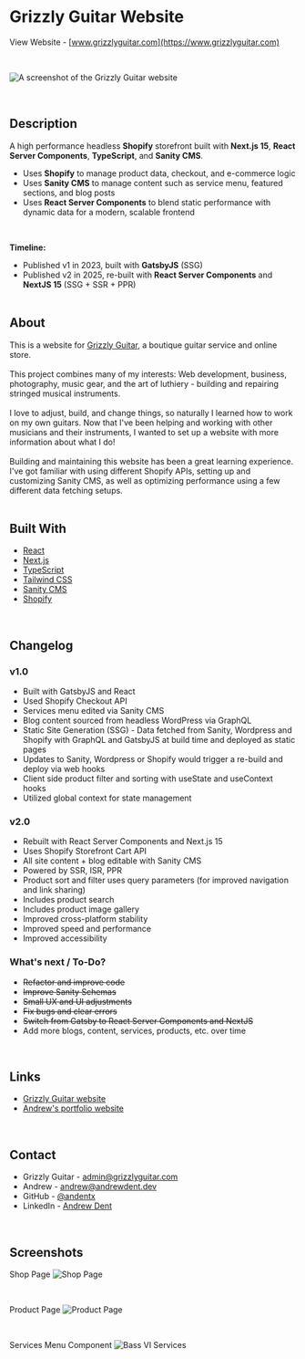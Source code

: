 # Grizzly Guitar Website

View Website - [www.grizzlyguitar.com](https://www.grizzlyguitar.com)

<br />

![A screenshot of the Grizzly Guitar website](https://res.cloudinary.com/dsz45zrla/image/upload/v1748914939/Screenshot_2025-06-02_at_6.41.51_PM_jy4o5s.png)

<br />

## Description

A high performance headless **Shopify** storefront built with **Next.js 15**, **React Server Components**, **TypeScript**, and **Sanity CMS**.

- Uses **Shopify** to manage product data, checkout, and e-commerce logic
- Uses **Sanity CMS** to manage content such as service menu, featured sections, and blog posts
- Uses **React Server Components** to blend static performance with dynamic data for a modern, scalable frontend

<br>

**Timeline:**

- Published v1 in 2023, built with **GatsbyJS** (SSG)
- Published v2 in 2025, re-built with **React Server Components** and **NextJS 15** (SSG + SSR + PPR)
  <br />
  <br />

## About

This is a website for [Grizzly Guitar](https://www.grizzlyguitar.com), a boutique guitar service and online store.
<br />
<br />
This project combines many of my interests: Web development, business, photography, music gear, and the art of luthiery - building and repairing stringed musical instruments.
<br/>
<br/>
I love to adjust, build, and change things, so naturally I learned how to work on my own guitars. Now that I've been helping and working with other musicians and their instruments, I wanted to set up a website with more information about what I do!
<br />
<br />
Building and maintaining this website has been a great learning experience. I've got familiar with using different Shopify APIs, setting up and customizing Sanity CMS, as well as optimizing performance using a few different data fetching setups.
<br/>
<br/>

## Built With

- [React](https://react.dev)
- [Next.js](https://nextjs.org/)
- [TypeScript](https://www.typescriptlang.org/)
- [Tailwind CSS](https://tailwindcss.com/)
- [Sanity CMS](https://www.sanity.io)
- [Shopify](https://www.shopify.com)

<br />

## Changelog

### v1.0

- Built with GatsbyJS and React
- Used Shopify Checkout API
- Services menu edited via Sanity CMS
- Blog content sourced from headless WordPress via GraphQL
- Static Site Generation (SSG) - Data fetched from Sanity, Wordpress and Shopify with GraphQL and GatsbyJS at build time and deployed as static pages
- Updates to Sanity, Wordpress or Shopify would trigger a re-build and deploy via web hooks
- Client side product filter and sorting with useState and useContext hooks
- Utilized global context for state management

### v2.0

- Rebuilt with React Server Components and Next.js 15
- Uses Shopify Storefront Cart API
- All site content + blog editable with Sanity CMS
- Powered by SSR, ISR, PPR
- Product sort and filter uses query parameters (for improved navigation and link sharing)
- Includes product search
- Includes product image gallery
- Improved cross-platform stability
- Improved speed and performance
- Improved accessibility

### What's next / To-Do?

- ~~Refactor and improve code~~
- ~~Improve Sanity Schemas~~
- ~~Small UX and UI adjustments~~
- ~~Fix bugs and clear errors~~
- ~~Switch from Gatsby to React Server Components and NextJS~~
- Add more blogs, content, services, products, etc. over time

<br />

## Links

- [Grizzly Guitar website](https://www.grizzlyguitar.com)
- [Andrew's portfolio website](https://www.andrewdent.dev)

<br />

## Contact

- Grizzly Guitar - [admin@grizzlyguitar.com](mailto:admin@grizzlyguitar.com)
- Andrew - [andrew@andrewdent.dev](mailto:andrew@andrewdent.dev)
- GitHub - [@andentx](https://github.com/andentx)
- LinkedIn - [Andrew Dent](https://www.linkedin.com/in/andrewdentdev/)

<br />

## Screenshots

Shop Page
![Shop Page](https://res.cloudinary.com/dsz45zrla/image/upload/v1749055716/grizzly-screenshot-3_hw5ztt.png)

<br/>

Product Page
![Product Page](https://res.cloudinary.com/dsz45zrla/image/upload/v1749055716/grizzly-screenshot-5_yqv4ko.png)

<br/>

Services Menu Component
![Bass VI Services](https://res.cloudinary.com/dsz45zrla/image/upload/v1749055716/grizzly-screenshot-2_wbfhlh.png)

<br/>

